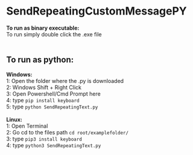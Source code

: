 # SendRepeatingCustomMessagePY
<b>To run as binary executable:</b><br>
To run simply double click the .exe file<br>
<br>
<h2>To run as python:</h2>
<b>Windows:</b><br>
  1: Open the folder where the .py is downloaded<br>
  2: Windows Shift + Right Click<br>
  3: Open Powershell/Cmd Prompt here<br>
  4: type <code>pip install keyboard</code><br>
  5: type <code>python SendRepeatingText.py</code><br>
<br>
<b>Linux:</b><br>
1: Open Terminal<br>
2: Go cd to the files path <code>cd root/examplefolder/</code><br>
3: type <code>pip3 install keyboard</code><br>
4: type <code>python3 SendRepeatingText.py</code><br>
